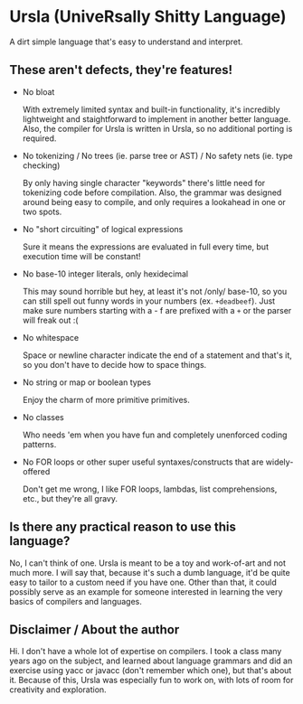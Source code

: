 # Ursla (UniveRsally Shitty Language)

A dirt simple language that's easy to understand and interpret.

## These aren't defects, they're features!

* No bloat

    With extremely limited syntax and built-in functionality, it's incredibly lightweight and staightforward to implement in another better language. Also, the compiler for Ursla is written in Ursla, so no additional porting is required.

* No tokenizing / No trees (ie. parse tree or AST) / No safety nets (ie. type checking)

    By only having single character "keywords" there's little need for tokenizing code before compilation. Also, the grammar was designed around being easy to compile, and only requires a lookahead in one or two spots.

* No "short circuiting" of logical expressions

    Sure it means the expressions are evaluated in full every time, but execution time will be constant!

* No base-10 integer literals, only hexidecimal

    This may sound horrible but hey, at least it's not /only/ base-10, so you can still spell out funny words in your numbers (ex. `+deadbeef`). Just make sure numbers starting with a - f are prefixed with a `+` or the parser will freak out :(

* No whitespace

    Space or newline character indicate the end of a statement and that's it, so you don't have to decide how to space things.

* No string or map or boolean types

    Enjoy the charm of more primitive primitives.

* No classes

    Who needs 'em when you have fun and completely unenforced coding patterns.

* No FOR loops or other super useful syntaxes/constructs that are widely-offered

    Don't get me wrong, I like FOR loops, lambdas, list comprehensions, etc., but they're all gravy.

## Is there any practical reason to use this language?

No, I can't think of one. Ursla is meant to be a toy and work-of-art and not much more. I will say that, because it's such a dumb language, it'd be quite easy to tailor to a custom need if you have one. Other than that, it could possibly serve as an example for someone interested in learning the very basics of compilers and languages.

## Disclaimer / About the author

Hi. I don't have a whole lot of expertise on compilers. I took a class many years ago on the subject, and learned about language grammars and did an exercise using yacc or javacc (don't remember which one), but that's about it. Because of this, Ursla was especially fun to work on, with lots of room for creativity and exploration.